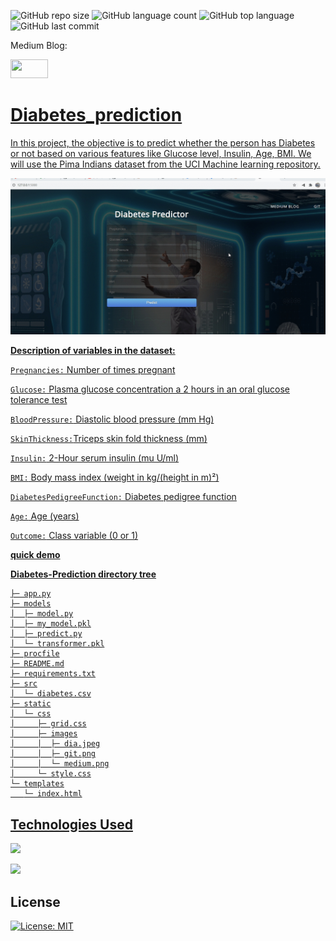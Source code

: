 

![GitHub repo size](https://img.shields.io/github/repo-size/Uttam580/diabetes_prediction_api?style=plastic)
![GitHub language count](https://img.shields.io/github/languages/count/Uttam580/diabetes_prediction_api?style=plastic)
![GitHub top language](https://img.shields.io/github/languages/top/Uttam580/diabetes_prediction_api?style=plastic)
![GitHub last commit](https://img.shields.io/github/last-commit/Uttam580/diabetes_prediction_api?color=red&style=plastic)


Medium Blog: 

<a href ="https://medium.com/@uttam94/traffic-signal-detection-system-intrgrated-with-flask-d7c471fd9087"> <img src="https://github.com/Uttam580/Uttam580/blob/master/img/medium.png" width=60 height=30>

# Diabetes_prediction

In this project, the objective is to predict whether the person has Diabetes or not based on various features like Glucose level, Insulin, Age, BMI. We will use the Pima Indians dataset from the UCI Machine learning repository. 

![demo_gif](https://github.com/Uttam580/diabetes_prediction_api/blob/master/demo.gif)

**Description of variables in the dataset:**

```Pregnancies:``` Number of times pregnant

```Glucose:``` Plasma glucose concentration a 2 hours in an oral glucose tolerance test

```BloodPressure:``` Diastolic blood pressure (mm Hg)

```SkinThickness:```Triceps skin fold thickness (mm)

```Insulin:``` 2-Hour serum insulin (mu U/ml)

```BMI:``` Body mass index (weight in kg/(height in m)²)

```DiabetesPedigreeFunction:``` Diabetes pedigree function

```Age:``` Age (years)

```Outcome:``` Class variable (0 or 1)

**quick demo**

**Diabetes-Prediction directory tree**
```
├─ app.py
├─ models
│  ├─ model.py
│  ├─ my_model.pkl
│  ├─ predict.py
│  └─ transformer.pkl
├─ procfile
├─ README.md
├─ requirements.txt
├─ src
│  └─ diabetes.csv
├─ static
│  └─ css
│     ├─ grid.css
│     ├─ images
│     │  ├─ dia.jpeg
│     │  ├─ git.png
│     │  └─ medium.png
│     └─ style.css
└─ templates
   └─ index.html

```

## Technologies Used

![](https://forthebadge.com/images/badges/made-with-python.svg)

[<img target="_blank" src="https://flask.palletsprojects.com/en/1.1.x/_images/flask-logo.png" width=170>](https://flask.palletsprojects.com/en/1.1.x/) 

## License
[![License: MIT](https://img.shields.io/badge/License-MIT-yellow.svg)](https://opensource.org/licenses/MIT)